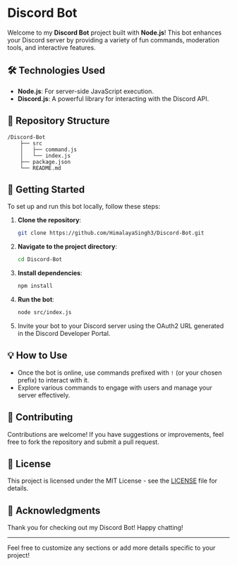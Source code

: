 # Discord Bot

Welcome to my **Discord Bot** project built with **Node.js**! This bot enhances your Discord server by providing a variety of fun commands, moderation tools, and interactive features.


## 🛠 Technologies Used

- **Node.js**: For server-side JavaScript execution.
- **Discord.js**: A powerful library for interacting with the Discord API.

## 📁 Repository Structure

```
/Discord-Bot
    ├── src
    │   ├── command.js
    │   └── index.js
    ├── package.json
    └── README.md
```

## 🚀 Getting Started

To set up and run this bot locally, follow these steps:

1. **Clone the repository**:
   ```bash
   git clone https://github.com/HimalayaSingh3/Discord-Bot.git
   ```

2. **Navigate to the project directory**:
   ```bash
   cd Discord-Bot
   ```

3. **Install dependencies**:
   ```bash
   npm install
   ```


4. **Run the bot**:
   ```bash
   node src/index.js
   ```

6. Invite your bot to your Discord server using the OAuth2 URL generated in the Discord Developer Portal.

## 💡 How to Use

- Once the bot is online, use commands prefixed with `!` (or your chosen prefix) to interact with it.
- Explore various commands to engage with users and manage your server effectively.

## 🤝 Contributing

Contributions are welcome! If you have suggestions or improvements, feel free to fork the repository and submit a pull request.

## 📄 License

This project is licensed under the MIT License - see the [LICENSE](LICENSE) file for details.

## 🙏 Acknowledgments

Thank you for checking out my Discord Bot! Happy chatting!

---

Feel free to customize any sections or add more details specific to your project!
